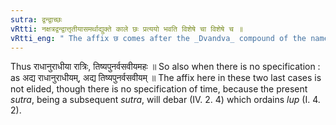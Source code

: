 ```yaml
---
sutra: द्वन्द्वाच्छः
vRtti: नक्षत्रद्वन्द्वात्तृतीयासमर्थाद्युक्ते काले छः प्रत्ययो भवति विशेषे चा विशेषे च ॥
vRtti_eng: " The affix छ comes after the _Dvandva_ compound of the names of lunar mansions, when it is in the instrumental case in construction, to signify time connected with the asterism whether there be a specification or not."
---
```

Thus राधानुराधीया रात्रिः, तिष्यपुनर्वसवीयमहः ॥ So also when there is no specification : as अद्य राधानुराधीयम्, अद्य तिष्यपुनर्वसवीयम् ॥ The affix here in these two last cases is not elided, though there is no specification of time, because the present _sutra_, being a subsequent _sutra_, will debar (IV. 2. 4) which ordains _lup_ (I. 4. 2).
